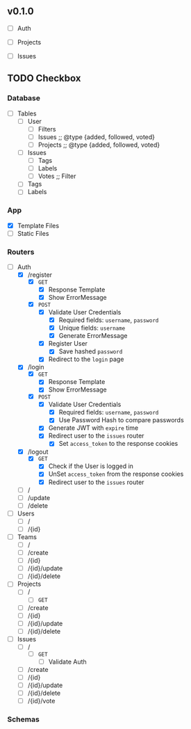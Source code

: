 v0.1.0
------
- [ ] Auth
- [ ] Projects
- [ ] Issues


## TODO Checkbox
### Database
- [ ] Tables
    - [ ] User
        - [ ] Filters
        - [ ] Issues    ;; @type {added, followed, voted}
        - [ ] Projects  ;; @type {added, followed, voted}
    - [ ] Issues
        - [ ] Tags
        - [ ] Labels
        - [ ] Votes     ;; Filter
    - [ ] Tags
    - [ ] Labels

### App
- [x] Template Files
- [ ] Static Files

### Routers
- [ ] Auth
    - [x] /register
        - [x] `GET`
            - [x] Response Template
            - [x] Show ErrorMessage
        - [x] `POST`
            - [x] Validate User Credentials
                - [x] Required fields: `username`, `password`
                - [x] Unique fields: `username`
                - [x] Generate ErrorMessage
            - [x] Register User
                - [x] Save hashed `password`
            - [x] Redirect to the `login` page
    - [x] /login
        - [x] `GET`
            - [x] Response Template
            - [x] Show ErrorMessage
        - [x] `POST`
            - [x] Validate User Credentials
                - [x] Required fields: `username`, `password`
                - [x] Use Password Hash to compare passwords
            - [x] Generate JWT with `expire` time
            - [x] Redirect user to the `issues` router
                - [x] Set `access_token` to the response cookies
    - [x] /logout
        - [x] `GET`
            - [x] Check if the User is logged in
            - [x] UnSet `access_token` from the response cookies
            - [x] Redirect user to the `issues` router
    - [ ] /
    - [ ] /update
    - [ ] /delete
- [ ] Users
    - [ ] /
    - [ ] /{id}
- [ ] Teams
    - [ ] /
    - [ ] /create
    - [ ] /{id}
    - [ ] /{id}/update
    - [ ] /{id}/delete
- [ ] Projects
    - [ ] /
        - [ ] `GET`
    - [ ] /create
    - [ ] /{id}
    - [ ] /{id}/update
    - [ ] /{id}/delete
- [ ] Issues
    - [ ] /
        - [ ] `GET`
            - [ ] Validate Auth
    - [ ] /create
    - [ ] /{id}
    - [ ] /{id}/update
    - [ ] /{id}/delete
    - [ ] /{id}/vote

### Schemas